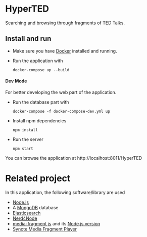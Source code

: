 HyperTED
===================

Searching and browsing through fragments of TED Talks.


## Install and run

- Make sure you have [Docker](https://www.docker.com/) installed and running.

- Run the application with

      docker-compose up --build

#### Dev Mode

For better developing the web part of the application.

- Run the database part with

      docker-compose -f docker-compose-dev.yml up

- Install npm dependencies

      npm install

- Run the server

      npm start

You can browse the application at http://localhost:8011/HyperTED


# Related project

In this application, the following software/library are used
* [Node.js](http://www.nodejs.org/)
* A [MongoDB](http://www.mongodb.org) database
* [Elasticsearch](http://www.elasticsearch.org)
* [Nerd4Node](https://github.com/giusepperizzo/nerd4node)
* [media-fragment.js](https://github.com/tomayac/Media-Fragments-URI) and its [Node.js version](https://github.com/pasqLisena/node-mediafragment)
* [Synote Media Fragment Player](http://smfplayer.synote.org/smfplayer/)
